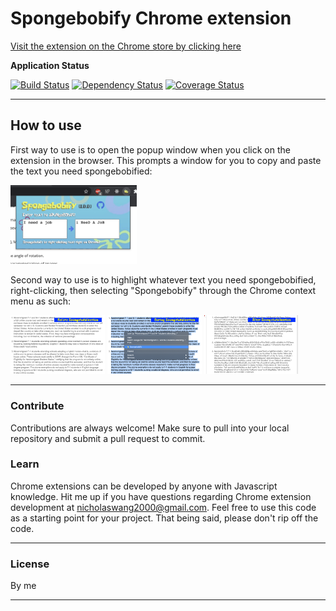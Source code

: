 # Spongebobify Chrome extension
<a href= "https://chrome.google.com/webstore/detail/spongebobify/kjdlnkopbcdbnjcgipilmabafdoofiof?hl=en&authuser=2" target="_blank">Visit the extension on the Chrome store by clicking here</a>

**Application Status**

[![Build Status](http://img.shields.io/travis/badges/badgerbadgerbadger.svg?style=flat-square)](https://travis-ci.org/badges/badgerbadgerbadger) [![Dependency Status](http://img.shields.io/gemnasium/badges/badgerbadgerbadger.svg?style=flat-square)](https://gemnasium.com/badges/badgerbadgerbadger) [![Coverage Status](http://img.shields.io/coveralls/badges/badgerbadgerbadger.svg?style=flat-square)](https://coveralls.io/r/badges/badgerbadgerbadger)

---

## How to use
First way to use is to open the popup window when you click on the extension in the browser. This prompts a window for you to copy and paste the text you need spongebobified:

<img src="./images/popup.png" width=40%>

Second way to use is to highlight whatever text you need spongebobified, right-clicking, then selecting "Spongebobify" through the Chrome context menu as such:

<span>
<img src="./images/before.png" width=30%>
<img src="./images/during.png" width=30%>
<img src="./images/after.png" width=30%>
  </span>

---

### Contribute

Contributions are always welcome! Make sure to pull into your local repository and submit a pull request to commit.

### Learn

Chrome extensions can be developed by anyone with Javascript knowledge. Hit me up if you have questions regarding Chrome extension development at nicholaswang2000@gmail.com. Feel free to use this code as a starting point for your project. That being said, please don't rip off the code.

---

### License

By me

---
